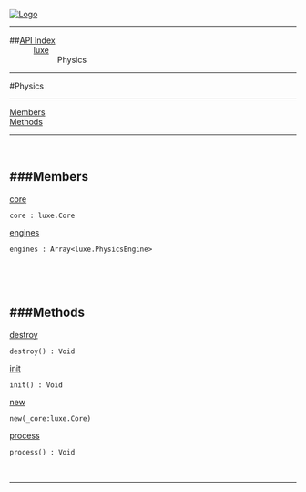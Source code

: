 
[![Logo](../../images/logo.png)](../../index.html)

---


##[API Index](../../api/index.html#luxe)   
&emsp;&emsp;&emsp;[luxe](./)   
&emsp;&emsp;&emsp;&emsp;&emsp;&emsp;Physics

---

#Physics


---


[Members](#Members)   
[Methods](#Methods)   


---

&nbsp;   

<a class="lift" name="Members" ></a>
###Members   
---
<a class="lift" name="core" href="#core">core</a>



`core : luxe.Core`

<span class="small_desc_flat">  </span>   

<a class="lift" name="engines" href="#engines">engines</a>



`engines : Array<luxe.PhysicsEngine>`

<span class="small_desc_flat">  </span>   

&nbsp;   

&nbsp;   

<a class="lift" name="Methods" ></a>
###Methods   
---
<a class="lift" name="destroy" href="#destroy">destroy</a>



`destroy() : Void`

<span class="small_desc_flat">  </span>   

<a class="lift" name="init" href="#init">init</a>



`init() : Void`

<span class="small_desc_flat">  </span>   

<a class="lift" name="new" href="#new">new</a>



`new(_core:luxe.Core) `

<span class="small_desc_flat">  </span>   

<a class="lift" name="process" href="#process">process</a>



`process() : Void`

<span class="small_desc_flat">  </span>   



&nbsp;
&nbsp;
&nbsp;

---  


&nbsp;   
&nbsp;   